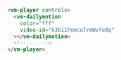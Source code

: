 ```html {2-5} title="example.html"
<vm-player controls>
  <vm-dailymotion
    color="fff"
    video-id="k3b11PemcuTrmWvYe0q"
  ></vm-dailymotion>
  <!-- ... -->
</vm-player>
```
